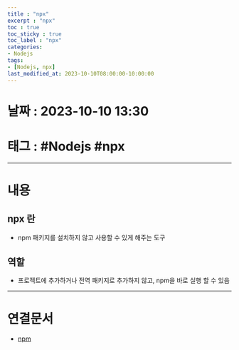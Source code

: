 ```yaml
---
title : "npx"
excerpt : "npx"
toc : true
toc_sticky : true
toc_label : "npx"
categories:
- Nodejs
tags:
- [Nodejs, npx]
last_modified_at: 2023-10-10T08:00:00-10:00:00
---
```


# 날짜 : 2023-10-10 13:30

# 태그 : #Nodejs #npx
---

# 내용

## npx 란
- npm 패키지를 설치하지 않고 사용할 수 있게 해주는 도구

## 역할
- 프로젝트에 추가하거나 전역 패키지로 추가하지 않고, npm을 바로 실행 할 수 있음

---

# 연결문서
- [npm](../../Nodejs/Nodejs-npm)

